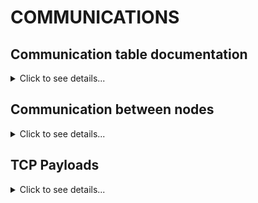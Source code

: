 # COMMUNICATIONS

## Communication table documentation

<details>
<summary>Click to see details...</summary>
    
|Communication|Type|Protocol|Port src/local|Port dst/remote|Description|
|--|--|--|--|--|--|
|Announce|Client|UDP|13131|31313|Send announcement broadcast UDP datagram including ECC public key for session initialization with other nodes on the network lan|
|Proceed|Server|UDP|31313|na|Receive announcement, coordinate ECC to initialize and PQC unicast announce to the node on the network UDP broadcasting|
|Announce (TO BE MODIFIED)|Client|TCP|13131|31313|Upon UDP broadcast received by Proceed service, send announcement TCP unicast including PQC public key and cypher for session initialization with other nodes on the network lan|
|Proceed (TO BE MODIFIED)|Server|TCP|31313|na|Receive TCP unicast announcement and coordinate PQC to initialize|
|ECC sender initializer|Client|UDP|13133|31333|ECC Session Initialization, ECC_Session_Send|
|ECC receiver|Server,Client|UDP|13333|33333|ECC Session Establishment, ECC_Session_Establish|
|ECC establisher|Serer|UDP|33333|na|ECC Session Establishment|
|PQC|Client|TCP|TBD|TBD|TBC|
|PQC|Serer|TCP|TBD|TBD|TBC|
|Data sender|Client|UDP|34331|34333|Send tokens data example: clear-text, cypher-ecc-aes and cypher-pqc-aes|
|Data receiver|Server|UDP|34333|na|Receive tokens data example: clear-text, cypher-ecc-aes and cypher-pqc-aes|

</details>

## Communication between nodes

<details>
<summary>Click to see details...</summary>

```mermaid
sequenceDiagram
    participant N1 as Node on LAN
    participant N2 as Node on LAN
    N1->>N2: UDP Broadcast Announce
    N2->>N1: ECC initialization
    N1->>N2: ECC establishment
    N1->>N2: Data communication 
    N2->>N1: Data communication response
```

## UDP Payloads

```mermaid
packet
title UDP Packet
+16: "Source Port"
+16: "Destination Port"
32-47: "Length"
48-63: "Checksum"
64-95: "Data (variable length)"
```

### Broadcast announcment

```mermaid
packet
title Broadcast announcment
+16: "Source Port"
+16: "Destination Port"
32-47: "Length"
48-63: "Checksum"
64-95: "ECC Public Key (N-TBC bytes)"
```

### ECC initialization

```mermaid
packet
title ECC initialization
+16: "Source Port"
+16: "Destination Port"
32-47: "Length"
48-63: "Checksum"
64-95: "TBC (N bytes)"
```

### ECC establishment

```mermaid
packet
title ECC establishment
+16: "Source Port"
+16: "Destination Port"
32-47: "Length"
48-63: "Checksum"
64-95: "TBC (N bytes)"
```

### Data communication (and response)

```mermaid
packet
title Data communication (and response)
+16: "Source Port"
+16: "Destination Port"
32-47: "Length"
48-63: "Checksum"
64-95: "Cypher tag (1 byte) AND Data clear-text, ecc-aes encrypted or pqc-aes-encrypted (N bytes)"
```
</details>

## TCP Payloads

<details>
<summary>Click to see details...</summary>

(DEV, TBC)

</details>
